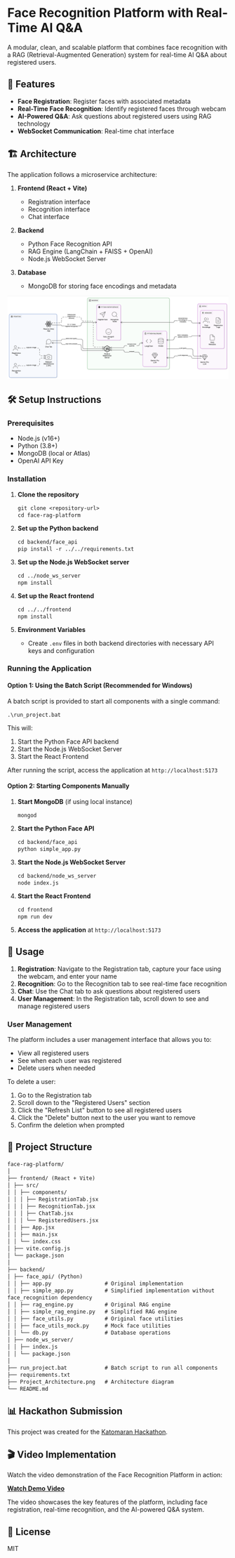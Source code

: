 # Face Recognition Platform with Real-Time AI Q&A

A modular, clean, and scalable platform that combines face recognition with a RAG (Retrieval-Augmented Generation) system for real-time AI Q&A about registered users.

## 🚀 Features

- **Face Registration**: Register faces with associated metadata
- **Real-Time Face Recognition**: Identify registered faces through webcam
- **AI-Powered Q&A**: Ask questions about registered users using RAG technology
- **WebSocket Communication**: Real-time chat interface

## 🏗️ Architecture

The application follows a microservice architecture:

1. **Frontend (React + Vite)**
   - Registration interface
   - Recognition interface
   - Chat interface

2. **Backend**
   - Python Face Recognition API
   - RAG Engine (LangChain + FAISS + OpenAI)
   - Node.js WebSocket Server

3. **Database**
   - MongoDB for storing face encodings and metadata

![Architecture Diagram](./Project_Architecture.png)

## 🛠️ Setup Instructions

### Prerequisites
- Node.js (v16+)
- Python (3.8+)
- MongoDB (local or Atlas)
- OpenAI API Key

### Installation

1. **Clone the repository**
   ```
   git clone <repository-url>
   cd face-rag-platform
   ```

2. **Set up the Python backend**
   ```
   cd backend/face_api
   pip install -r ../../requirements.txt
   ```

3. **Set up the Node.js WebSocket server**
   ```
   cd ../node_ws_server
   npm install
   ```

4. **Set up the React frontend**
   ```
   cd ../../frontend
   npm install
   ```

5. **Environment Variables**
   - Create `.env` files in both backend directories with necessary API keys and configuration

### Running the Application

#### Option 1: Using the Batch Script (Recommended for Windows)

A batch script is provided to start all components with a single command:

```
.\run_project.bat
```

This will:
1. Start the Python Face API backend
2. Start the Node.js WebSocket Server
3. Start the React Frontend

After running the script, access the application at `http://localhost:5173`

#### Option 2: Starting Components Manually

1. **Start MongoDB** (if using local instance)
   ```
   mongod
   ```

2. **Start the Python Face API**
   ```
   cd backend/face_api
   python simple_app.py
   ```

3. **Start the Node.js WebSocket Server**
   ```
   cd backend/node_ws_server
   node index.js
   ```

4. **Start the React Frontend**
   ```
   cd frontend
   npm run dev
   ```

5. **Access the application** at `http://localhost:5173`

## 📝 Usage

1. **Registration**: Navigate to the Registration tab, capture your face using the webcam, and enter your name
2. **Recognition**: Go to the Recognition tab to see real-time face recognition
3. **Chat**: Use the Chat tab to ask questions about registered users
4. **User Management**: In the Registration tab, scroll down to see and manage registered users

### User Management

The platform includes a user management interface that allows you to:

- View all registered users
- See when each user was registered
- Delete users when needed

To delete a user:
1. Go to the Registration tab
2. Scroll down to the "Registered Users" section
3. Click the "Refresh List" button to see all registered users
4. Click the "Delete" button next to the user you want to remove
5. Confirm the deletion when prompted

## 🧩 Project Structure

```
face-rag-platform/
│
├── frontend/ (React + Vite)
│ ├── src/
│ │ ├── components/
│ │ │ ├── RegistrationTab.jsx
│ │ │ ├── RecognitionTab.jsx
│ │ │ ├── ChatTab.jsx
│ │ │ └── RegisteredUsers.jsx
│ │ ├── App.jsx
│ │ ├── main.jsx
│ │ └── index.css
│ ├── vite.config.js
│ └── package.json
│
├── backend/
│ ├── face_api/ (Python)
│ │ ├── app.py                 # Original implementation
│ │ ├── simple_app.py          # Simplified implementation without face_recognition dependency
│ │ ├── rag_engine.py          # Original RAG engine
│ │ ├── simple_rag_engine.py   # Simplified RAG engine
│ │ ├── face_utils.py          # Original face utilities
│ │ ├── face_utils_mock.py     # Mock face utilities
│ │ └── db.py                  # Database operations
│ ├── node_ws_server/
│ │ ├── index.js
│ │ └── package.json
│
├── run_project.bat            # Batch script to run all components
├── requirements.txt
├── Project_Architecture.png   # Architecture diagram
└── README.md
```

## 📊 Hackathon Submission

This project was created for the [Katomaran Hackathon](https://katomaran.com).

## 🎬 Video Implementation

Watch the video demonstration of the Face Recognition Platform in action:

[**Watch Demo Video**](https://drive.google.com/uc?id=1pfEuyuPnWE07ujbh5sTpT-_TcNRE-R3q&export=download)

The video showcases the key features of the platform, including face registration, real-time recognition, and the AI-powered Q&A system.

## 📄 License

MIT
